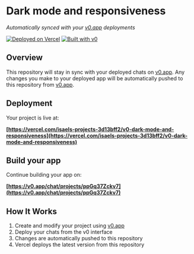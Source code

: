 # Dark mode and responsiveness

*Automatically synced with your [v0.app](https://v0.app) deployments*

[![Deployed on Vercel](https://img.shields.io/badge/Deployed%20on-Vercel-black?style=for-the-badge&logo=vercel)](https://vercel.com/isaels-projects-3d13bff2/v0-dark-mode-and-responsiveness)
[![Built with v0](https://img.shields.io/badge/Built%20with-v0.app-black?style=for-the-badge)](https://v0.app/chat/projects/ppGq37Zckv7)

## Overview

This repository will stay in sync with your deployed chats on [v0.app](https://v0.app).
Any changes you make to your deployed app will be automatically pushed to this repository from [v0.app](https://v0.app).

## Deployment

Your project is live at:

**[https://vercel.com/isaels-projects-3d13bff2/v0-dark-mode-and-responsiveness](https://vercel.com/isaels-projects-3d13bff2/v0-dark-mode-and-responsiveness)**

## Build your app

Continue building your app on:

**[https://v0.app/chat/projects/ppGq37Zckv7](https://v0.app/chat/projects/ppGq37Zckv7)**

## How It Works

1. Create and modify your project using [v0.app](https://v0.app)
2. Deploy your chats from the v0 interface
3. Changes are automatically pushed to this repository
4. Vercel deploys the latest version from this repository